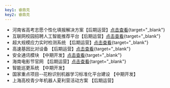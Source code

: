 ```yaml
---
key1: 睿鼎克
key2: 睿鼎克
---
```

- 河南省高考志愿个性化填报解决方案【后期运营】[点击查看](http://www.zhiyuan114.com.cn/){target="_blank"}
- 互联网校园招聘人工智能推荐平台【后期运营】[点击查看](http://www.rdtstudio.cn/zh-cn/docs/每日校招.html){target="_blank"}
- 超大规模应力实时检测系统 【后期运营】[点击查看](http://www.rdtstudio.cn/zh-cn/docs/每日校招.html){target="_blank"}
- 高速基因比对设备 【后期运营】[点击查看](http://www.rdtstudio.cn/zh-cn/docs/基因比对.html){target="_blank"}
- 安全通讯模块 【中期开发】[点击查看](http://www.rdtstudio.cn/zh-cn/docs/安全模块.html){target="_blank"}
- 海南电影节官网 【后期运营】[点击查看](https://www.hiiff.com.cn/){target="_blank"}
- 智能巡更系统 【中期开发】
- 国家重点项目--花粉识别机器学习标准化平台建设 【中期开发】
- 上海高校青少年机器人夏利营活动方案 【后期运营】
